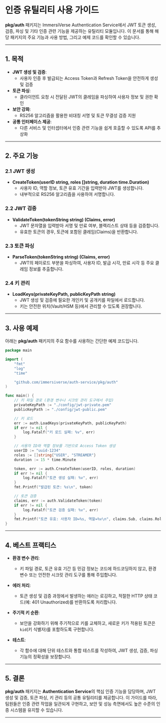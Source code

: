 # 인증 유틸리티 사용 가이드

**pkg/auth** 패키지는 ImmersiVerse Authentication Service에서 JWT 토큰 생성, 검증, 파싱 및 기타 인증 관련 기능을 제공하는 유틸리티 모듈입니다. 이 문서를 통해 해당 패키지의 주요 기능과 사용 방법, 그리고 예제 코드를 확인할 수 있습니다.

---

## 1. 목적

- **JWT 생성 및 검증**:  
  - 사용자 인증 후 발급되는 Access Token과 Refresh Token을 안전하게 생성 및 검증
- **토큰 파싱**:  
  - 클라이언트 요청 시 전달된 JWT의 클레임을 파싱하여 사용자 정보 및 권한 확인
- **보안 강화**:  
  - RS256 알고리즘을 활용한 비대칭 서명 및 토큰 무결성 검증 지원
- **공통 인터페이스 제공**:  
  - 다른 서비스 및 인터셉터에서 인증 관련 기능을 쉽게 호출할 수 있도록 API를 추상화

---

## 2. 주요 기능

### 2.1 JWT 생성

- **CreateToken(userID string, roles []string, duration time.Duration)**  
  - 사용자 ID, 역할 정보, 토큰 유효 기간을 입력받아 JWT를 생성합니다.
  - 내부적으로 RS256 알고리즘을 사용하여 서명합니다.

### 2.2 JWT 검증

- **ValidateToken(tokenString string) (Claims, error)**  
  - JWT 문자열을 입력받아 서명 및 만료 여부, 블랙리스트 상태 등을 검증합니다.
  - 유효한 토큰의 경우, 토큰에 포함된 클레임(Claims)을 반환합니다.

### 2.3 토큰 파싱

- **ParseToken(tokenString string) (Claims, error)**  
  - JWT의 페이로드 부분을 파싱하여, 사용자 ID, 발급 시각, 만료 시각 등 주요 클레임 정보를 추출합니다.

### 2.4 키 관리

- **LoadKeys(privateKeyPath, publicKeyPath string)**  
  - JWT 생성 및 검증에 필요한 개인키 및 공개키를 파일에서 로드합니다.
  - 키는 안전한 위치(Vault/HSM 등)에서 관리할 수 있도록 권장합니다.

---

## 3. 사용 예제

아래는 **pkg/auth** 패키지의 주요 함수를 사용하는 간단한 예제 코드입니다.

```go
package main

import (
	"fmt"
	"log"
	"time"

	"github.com/immersiverse/auth-service/pkg/auth"
)

func main() {
	// 키 파일 경로 (환경 변수나 시크릿 관리 도구에서 주입)
	privateKeyPath := "./config/jwt-private.pem"
	publicKeyPath := "./config/jwt-public.pem"

	// 키 로드
	err := auth.LoadKeys(privateKeyPath, publicKeyPath)
	if err != nil {
		log.Fatalf("키 로드 실패: %v", err)
	}

	// 사용자 ID와 역할 정보를 기반으로 Access Token 생성
	userID := "uuid-1234"
	roles := []string{"USER", "STREAMER"}
	duration := 15 * time.Minute

	token, err := auth.CreateToken(userID, roles, duration)
	if err != nil {
		log.Fatalf("토큰 생성 실패: %v", err)
	}
	fmt.Printf("발급된 토큰: %s\n", token)

	// 토큰 검증
	claims, err := auth.ValidateToken(token)
	if err != nil {
		log.Fatalf("토큰 검증 실패: %v", err)
	}
	fmt.Printf("토큰 유효: 사용자 ID=%s, 역할=%v\n", claims.Sub, claims.Roles)
}
```

---

## 4. 베스트 프랙티스

- **환경 변수 관리**:  
  - 키 파일 경로, 토큰 유효 기간 등 민감 정보는 코드에 하드코딩하지 않고, 환경 변수 또는 안전한 시크릿 관리 도구를 통해 주입합니다.
  
- **에러 처리**:  
  - 토큰 생성 및 검증 과정에서 발생하는 에러는 로깅하고, 적절한 HTTP 상태 코드(예: 401 Unauthorized)를 반환하도록 처리합니다.
  
- **주기적 키 순환**:  
  - 보안을 강화하기 위해 주기적으로 키를 교체하고, 새로운 키가 적용된 토큰은 `kid`(키 식별자)를 포함하도록 구현합니다.

- **테스트**:  
  - 각 함수에 대해 단위 테스트와 통합 테스트를 작성하여, JWT 생성, 검증, 파싱 기능의 정확성을 보장합니다.

---

## 5. 결론

**pkg/auth** 패키지는 **Authentication Service**의 핵심 인증 기능을 담당하며, JWT 생성 및 검증, 토큰 파싱, 키 관리 등의 공통 유틸리티를 제공합니다. 이 가이드를 따라, 팀원들은 인증 관련 작업을 일관되게 구현하고, 보안 및 성능 측면에서도 높은 수준의 인증 시스템을 유지할 수 있습니다.

---